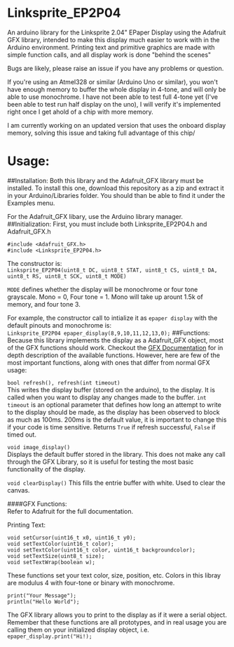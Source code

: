 # Linksprite_EP2P04
An arduino library for the Linksprite 2.04" EPaper Display using the Adafruit GFX library, intended to make this display much easier to work with in the Arduino environment.
Printing text and primitive graphics are made with simple function
calls, and all display work is done "behind the scenes"

Bugs are likely, please raise an issue if you have any problems or question.

If you're using an Atmel328 or similar (Arduino Uno or similar), you won't have enough memory to buffer the whole display in 4-tone, and will only be able to use monochrome. I have not been able to test full 4-tone yet (I've been able to test run half display on the uno), I will verify it's implemented right once I get ahold of a chip with more memory.

I am currently working on an updated version that uses the onboard display memory, solving this issue and taking
full advantage of this chip/
# Usage:
##Installation:
Both this library and the Adafruit_GFX library must be installed.
To install this one, download this repository as a zip and extract it in your Arduino/Libraries folder.
You should than be able to find it under the Examples menu.

For the Adafruit_GFX libary, use the Arduino library manager.
##Initialization:
First, you must include both Linksprite_EP2P04.h and Adafruit_GFX.h
```
#include <Adafruit_GFX.h>
#include <Linksprite_EP2P04.h>
```
The constructor is:  
`Linksprite_EP2P04(uint8_t DC, uint8_t STAT, uint8_t CS, uint8_t DA, uint8_t RS, uint8_t SCK, uint8_t MODE)`

`MODE` defines whether the display will be monochrome or four tone grayscale. Mono = 0, Four tone = 1. Mono will take up arount 1.5k of memory, and four tone 3.

For example, the constructor call to intialize it as `epaper display` with the default pinouts and monochrome is:  
`Linksprite_EP2P04 epaper_display(8,9,10,11,12,13,0);`
##Functions:
Because this library implements the display as a Adafruit_GFX object, most of the GFX functions should work. Checkout the [GFX Documentation](https://learn.adafruit.com/adafruit-gfx-graphics-library/graphics-primitives) for in depth description of the available functions. However, here are
few of the most important functions, along with ones that differ from normal GFX usage:

`bool refresh(), refresh(int timeout)`  
This writes the display buffer (stored on the arduino), to the display. It is called when you want to display any changes made to the buffer. 
`int timeout` is an optional parameter that defines how long an attempt to write
to the display should be made, as the display has been observed to block as much as 100ms. 200ms is
the default value, it is important to change this if your code is time sensitive.
Returns `True` if refresh successful, `False` if timed out.


`void image_display()`  
Displays the default buffer stored in the library.
This does not make any call through the GFX Library, so it is useful for testing the
most basic functionality of the display.  

`void clearDisplay()`
This fills the entrie buffer with white. Used to clear the canvas.

####GFX Functions:  
Refer to Adafruit for the full documentation.

Printing Text:  
```
void setCursor(uint16_t x0, uint16_t y0);
void setTextColor(uint16_t color);
void setTextColor(uint16_t color, uint16_t backgroundcolor);
void setTextSize(uint8_t size);
void setTextWrap(boolean w);
```
These functions set your text color, size, position, etc. Colors in this libray are modulus 4 with four-tone or binary with monochrome.
```
print("Your Message");
println("Hello World");
```
The GFX library allows you to print to the display as if it were a serial object. 
Remember that these functions are all prototypes, and in real usage you are calling them
on your initialized display object, i.e. `epaper_display.print("Hi!);`
